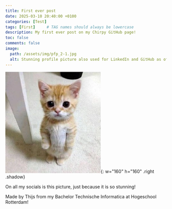 ```yaml
---
title: First ever post
date: 2025-03-10 20:40:00 +0100
categories: [Test]
tags: [First]     # TAG names should always be lowercase
description: My first ever post on my Chirpy GitHub page!
toc: false
comments: false
image:
  path: /assets/img/pfp_2-1.jpg
  alt: Stunning profile picture also used for LinkedIn and GitHub as of posting this... post
---
```

![Me!](/assets/img/gato.png){: w="160" h="160" .right .shadow} 

On all my socials is this picture, just because it is so stunning! 

Made by Thijs from my Bachelor Technische Informatica at Hogeschool Rotterdam!

